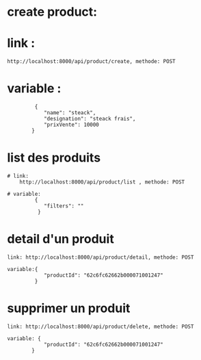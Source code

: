 
# create product:
  # link :   
    http://localhost:8000/api/product/create, methode: POST
  
   # variable :
             {
                "name": "steack",
                "designation": "steack frais",
                "prixVente": 10000
            }

# list des produits 
    # link: 
        http://localhost:8000/api/product/list , methode: POST 

    # variable:
             {
                "filters": ""
              }

# detail d'un produit 
    link: http://localhost:8000/api/product/detail, methode: POST

    variable:{
                "productId": "62c6fc62662b000071001247"
             }

# supprimer un produit
    link: http://localhost:8000/api/product/delete, methode: POST

    variable: {
                "productId": "62c6fc62662b000071001247"
            }
           
